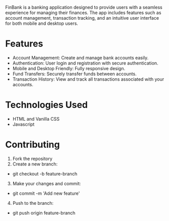 FinBank is a banking application designed to provide users with a seamless experience for managing their finances. The app includes features such as account management, transaction tracking, and an intuitive user interface for both mobile and desktop users.

# Features
+ Account Management: Create and manage bank accounts easily.
+ Authentication: User login and registration with secure authentication.
+ Mobile and Desktop Friendly: Fully responsive design.
+ Fund Transfers: Securely transfer funds between accounts.
+ Transaction History: View and track all transactions associated with your accounts.

# Technologies Used
* HTML and Vanilla CSS
* Javascript

# Contributing
1. Fork the repository
2. Create a new branch: 
  + git checkout -b feature-branch
3. Make your changes and commit:
  + git commit -m 'Add new feature'
4. Push to the branch:
  + git push origin feature-branch


